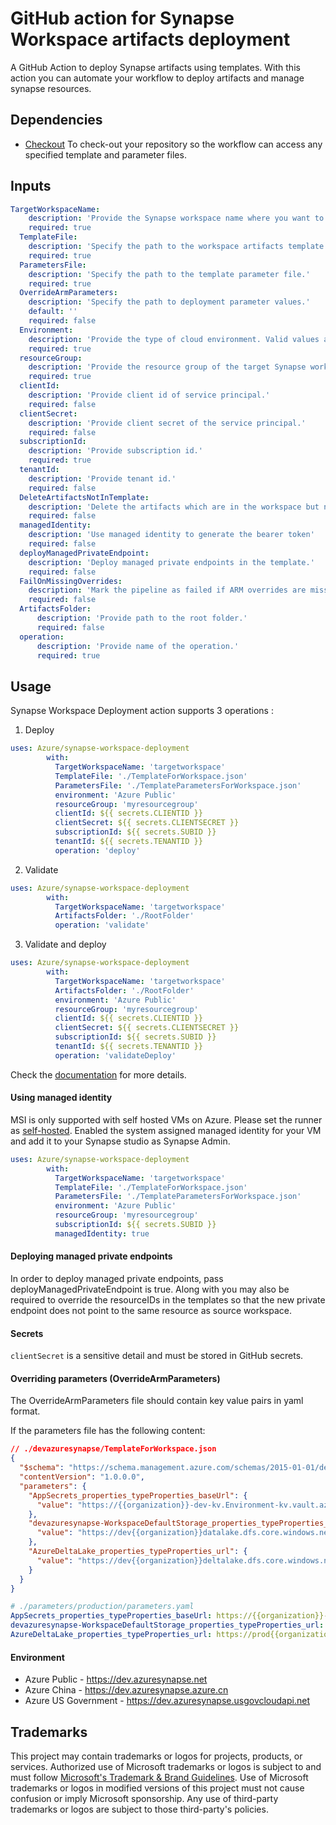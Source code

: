 # GitHub action for Synapse Workspace artifacts deployment

A GitHub Action to deploy Synapse artifacts using templates. With this action you can automate your workflow to deploy artifacts and manage synapse resources.

## Dependencies
* [Checkout](https://github.com/actions/checkout) To check-out your repository so the workflow can access any specified template and parameter files.

## Inputs
```yaml
TargetWorkspaceName:
    description: 'Provide the Synapse workspace name where you want to deploy the artifacts.'
    required: true
  TemplateFile:
    description: 'Specify the path to the workspace artifacts template.'
    required: true
  ParametersFile:
    description: 'Specify the path to the template parameter file.'
    required: true
  OverrideArmParameters:
    description: 'Specify the path to deployment parameter values.'
    default: ''
    required: false
  Environment:
    description: 'Provide the type of cloud environment. Valid values are: Azure Public, Azure China, Azure US Government, Azure Germany'
    required: true
  resourceGroup:
    description: 'Provide the resource group of the target Synapse workspace.'
    required: true
  clientId:
    description: 'Provide client id of service principal.'
    required: false
  clientSecret:
    description: 'Provide client secret of the service principal.'
    required: false
  subscriptionId:
    description: 'Provide subscription id.'
    required: true
  tenantId:
    description: 'Provide tenant id.'
    required: false
  DeleteArtifactsNotInTemplate:
    description: 'Delete the artifacts which are in the workspace but not in the template.'
    required: false
  managedIdentity:
    description: 'Use managed identity to generate the bearer token'
    required: false
  deployManagedPrivateEndpoint:
    description: 'Deploy managed private endpoints in the template.'
    required: false
  FailOnMissingOverrides:
    description: 'Mark the pipeline as failed if ARM overrides are missing.'
    required: false
  ArtifactsFolder:
      description: 'Provide path to the root folder.'
      required: false
  operation:
      description: 'Provide name of the operation.'
      required: true
```

## Usage

Synapse Workspace Deployment action supports 3 operations : 

1. Deploy

```yaml
uses: Azure/synapse-workspace-deployment
        with:
          TargetWorkspaceName: 'targetworkspace'
          TemplateFile: './TemplateForWorkspace.json'
          ParametersFile: './TemplateParametersForWorkspace.json'
          environment: 'Azure Public'
          resourceGroup: 'myresourcegroup'
          clientId: ${{ secrets.CLIENTID }}
          clientSecret: ${{ secrets.CLIENTSECRET }}
          subscriptionId: ${{ secrets.SUBID }}
          tenantId: ${{ secrets.TENANTID }}
          operation: 'deploy'
```

2. Validate

```yaml
uses: Azure/synapse-workspace-deployment
        with:
          TargetWorkspaceName: 'targetworkspace'
          ArtifactsFolder: './RootFolder'
          operation: 'validate'
```

3. Validate and deploy

```yaml
uses: Azure/synapse-workspace-deployment
        with:
          TargetWorkspaceName: 'targetworkspace'
          ArtifactsFolder: './RootFolder'
          environment: 'Azure Public'
          resourceGroup: 'myresourcegroup'
          clientId: ${{ secrets.CLIENTID }}
          clientSecret: ${{ secrets.CLIENTSECRET }}
          subscriptionId: ${{ secrets.SUBID }}
          tenantId: ${{ secrets.TENANTID }}
          operation: 'validateDeploy'
```

Check the [documentation](https://docs.microsoft.com/en-us/azure/synapse-analytics/cicd/continuous-integration-delivery) for more details.

#### Using managed identity
MSI is only supported with self hosted VMs on Azure. Please set the runner as [self-hosted](https://docs.github.com/en/actions/hosting-your-own-runners/adding-self-hosted-runners).
Enabled the system assigned managed identity for your VM and add it to your Synapse studio as Synapse Admin.

```yaml
uses: Azure/synapse-workspace-deployment
        with:
          TargetWorkspaceName: 'targetworkspace'
          TemplateFile: './TemplateForWorkspace.json'
          ParametersFile: './TemplateParametersForWorkspace.json'
          environment: 'Azure Public'
          resourceGroup: 'myresourcegroup'
          subscriptionId: ${{ secrets.SUBID }}
          managedIdentity: true
```

#### Deploying managed private endpoints
In order to deploy managed private endpoints, pass deployManagedPrivateEndpoint is true.
Along with you may also be required to override the resourceIDs in the templates so that the new private endpoint
does not point to the same resource as source workspace.

#### Secrets
`clientSecret` is a sensitive detail and must be stored in GitHub secrets.

#### Overriding parameters (OverrideArmParameters)

The OverrideArmParameters file should contain key value pairs in yaml format.

If the parameters file has the following content:

```json
// ./devazuresynapse/TemplateForWorkspace.json
{
  "$schema": "https://schema.management.azure.com/schemas/2015-01-01/deploymentParameters.json#",
  "contentVersion": "1.0.0.0",
  "parameters": {
    "AppSecrets_properties_typeProperties_baseUrl": {
      "value": "https://{{organization}}-dev-kv.Environment-kv.vault.azure.net/"
    },
    "devazuresynapse-WorkspaceDefaultStorage_properties_typeProperties_url": {
      "value": "https://dev{{organization}}datalake.dfs.core.windows.net"
    },
    "AzureDeltaLake_properties_typeProperties_url": {
      "value": "https://dev{{organization}}deltalake.dfs.core.windows.net"
    }
  }
}
```

```yaml
# ./parameters/production/parameters.yaml
AppSecrets_properties_typeProperties_baseUrl: https://{{organization}}-prod-kv.vault.azure.net/
devazuresynapse-WorkspaceDefaultStorage_properties_typeProperties_url: https://dev{{organization}}datalake.dfs.core.windows.net
AzureDeltaLake_properties_typeProperties_url: https://prod{{organization}}deltalake.dfs.core.windows.net
```

#### Environment
* Azure Public - https://dev.azuresynapse.net
* Azure China - https://dev.azuresynapse.azure.cn
* Azure US Government - https://dev.azuresynapse.usgovcloudapi.net


## Trademarks

This project may contain trademarks or logos for projects, products, or services. Authorized use of Microsoft
trademarks or logos is subject to and must follow
[Microsoft's Trademark & Brand Guidelines](https://www.microsoft.com/en-us/legal/intellectualproperty/trademarks/usage/general).
Use of Microsoft trademarks or logos in modified versions of this project must not cause confusion or imply Microsoft sponsorship.
Any use of third-party trademarks or logos are subject to those third-party's policies.

